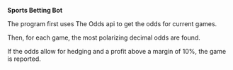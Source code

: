 **Sports Betting Bot**

The program first uses The Odds api to get the odds for current games. 

Then, for each game, the most polarizing decimal odds are found. 

If the odds allow for hedging and a profit above a margin of 10%, the game is reported.
